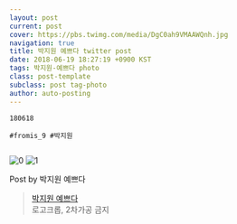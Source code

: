 ```yaml
---
layout: post
current: post
cover: https://pbs.twimg.com/media/DgC0ah9VMAAWQnh.jpg
navigation: true
title: 박지원 예쁘다 twitter post
date: 2018-06-19 18:27:19 +0900 KST
tags: 박지원-예쁘다 photo
class: post-template
subclass: post tag-photo
author: auto-posting
---
```


```  
180618  
  
#fromis_9 #박지원  
  

```

![0](https://pbs.twimg.com/media/DgC0ah-UEAAOx2g.jpg)
![1](https://pbs.twimg.com/media/DgC0ah9VMAAWQnh.jpg)


Post by 박지원 예쁘다

> [박지원 예쁘다](https://twitter.com/jiwon_is_pretty)  
  로고크롭, 2차가공 금지